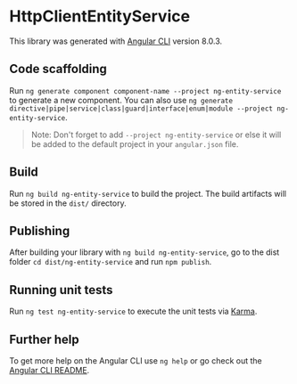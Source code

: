 # HttpClientEntityService

This library was generated with [Angular CLI](https://github.com/angular/angular-cli) version 8.0.3.

## Code scaffolding

Run `ng generate component component-name --project ng-entity-service` to generate a new component. You can also use `ng generate directive|pipe|service|class|guard|interface|enum|module --project ng-entity-service`.
> Note: Don't forget to add `--project ng-entity-service` or else it will be added to the default project in your `angular.json` file. 

## Build

Run `ng build ng-entity-service` to build the project. The build artifacts will be stored in the `dist/` directory.

## Publishing

After building your library with `ng build ng-entity-service`, go to the dist folder `cd dist/ng-entity-service` and run `npm publish`.

## Running unit tests

Run `ng test ng-entity-service` to execute the unit tests via [Karma](https://karma-runner.github.io).

## Further help

To get more help on the Angular CLI use `ng help` or go check out the [Angular CLI README](https://github.com/angular/angular-cli/blob/master/README.md).
